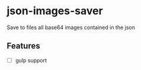 # json-images-saver

Save to files all base64 images contained in the json

## Features
- [ ] gulp support